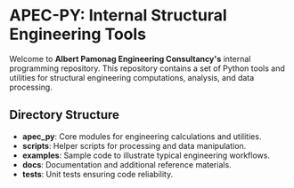 # APEC-PY: Internal Structural Engineering Tools

Welcome to **Albert Pamonag Engineering Consultancy's** internal programming repository. This repository contains a set of Python tools and utilities for structural engineering computations, analysis, and data processing.

## Directory Structure

- **apec_py**: Core modules for engineering calculations and utilities.
- **scripts**: Helper scripts for processing and data manipulation.
- **examples**: Sample code to illustrate typical engineering workflows.
- **docs**: Documentation and additional reference materials.
- **tests**: Unit tests ensuring code reliability.
